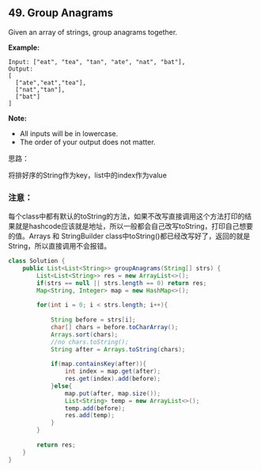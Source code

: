 ## 49. Group Anagrams

Given an array of strings, group anagrams together.

**Example:**

```
Input: ["eat", "tea", "tan", "ate", "nat", "bat"],
Output:
[
  ["ate","eat","tea"],
  ["nat","tan"],
  ["bat"]
]
```

**Note:**

- All inputs will be in lowercase.
- The order of your output does not matter.



思路：

将排好序的String作为key，list中的index作为value



### 注意：

每个class中都有默认的toString的方法，如果不改写直接调用这个方法打印的结果就是hashcode应该就是地址，所以一般都会自己改写toString，打印自己想要的值。Arrays 和 StringBuilder class中toString()都已经改写好了，返回的就是String，所以直接调用不会报错。



```java
class Solution {
    public List<List<String>> groupAnagrams(String[] strs) {
        List<List<String>> res = new ArrayList<>();
        if(strs == null || strs.length == 0) return res;
        Map<String, Integer> map = new HashMap<>();
        
        for(int i = 0; i < strs.length; i++){
            
            String before = strs[i];
            char[] chars = before.toCharArray();
            Arrays.sort(chars);
          	//no chars.toString();
            String after = Arrays.toString(chars);
            
            if(map.containsKey(after)){
                int index = map.get(after);
                res.get(index).add(before);
            }else{
                map.put(after, map.size());
                List<String> temp = new ArrayList<>();
                temp.add(before);
                res.add(temp);
            }
        }
        
        return res;
    }
}
```

